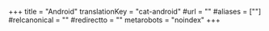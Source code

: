 +++
title = "Android"
translationKey = "cat-android"
#url = ""
#aliases = [""]
#relcanonical = ""
#redirectto = ""
metarobots = "noindex"
+++
